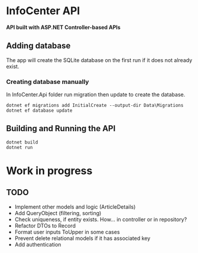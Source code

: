
# InfoCenter API

**API built with ASP.NET Controller-based APIs**

## Adding database

The app will create the SQLite database on the first run if it does not already exist.

### Creating database manually

In InfoCenter.Api folder run migration then update to create the database.

```
dotnet ef migrations add InitialCreate --output-dir Data\Migrations
dotnet ef database update
```

## Building and Running the API

```
dotnet build
dotnet run
```

# Work in progress

## TODO

- Implement other models and logic (ArticleDetails)
- Add QueryObject (filtering, sorting)
- Check uniqueness, if entity exists. How... in controller or in repository?
- Refactor DTOs to Record
- Format user inputs ToUpper in some cases
- Prevent delete relational models if it has associated key
- Add authentication
